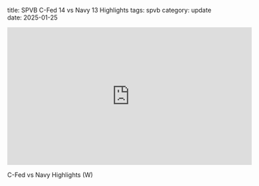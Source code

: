title: SPVB C-Fed 14 vs Navy 13 Highlights
tags: spvb
category: update
date: 2025-01-25

<iframe width="560" height="315" src="https://www.youtube.com/embed/xwGkA-BFypg?si=Rv5XTYSIeAhiSIhE" title="YouTube video player" frameborder="0" allow="accelerometer; autoplay; clipboard-write; encrypted-media; gyroscope; picture-in-picture; web-share" referrerpolicy="strict-origin-when-cross-origin" allowfullscreen></iframe>

C-Fed vs Navy Highlights (W)
